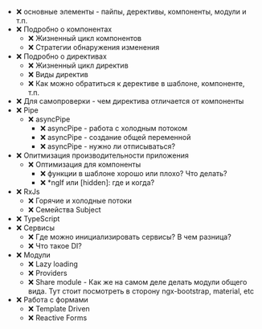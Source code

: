 * ❌ основные элементы - пайпы, дерективы, компоненты, модули и т.п.
* ❌ Подробно о компонентах
  * ❌ Жизненный цикл компонентов
  * ❌ Стратегии обнаружения изменения
* ❌ Подробно о директивах
  * ❌ Жизненный цикл директив
  * ❌ Виды директив
  * ❌ Как можно обратиться к дерективе в шаблоне, компоненте, т.п.
* ❌ Для самопроверки - чем директива отличается от компоненты
* ❌ Pipe
  * ❌ asyncPipe
    * ❌ asyncPipe - работа с холодным потоком
    * ❌ asyncPipe - создание общей переменной
    * ❌ asyncPipe - нужно ли отписываться?
* ❌ Опитмизация производительности приложения
  * ❌ Оптимизация для компоненты
    * ❌ функции в шаблоне хорошо или плохо? Что делать?
    * ❌ *ngIf или [hidden]: где и когда?
* ❌ RxJs 
  * ❌ Горячие и холодные потоки
  * ❌ Семейства Subject
* ❌ TypeScript 
* ❌ Сервисы
  * ❌ Где можно инициализировать сервисы? В чем разница?
  * ❌ Что такое DI?
* ❌ Модули
  * ❌ Lazy loading
  * ❌ Providers
  * ❌ Share module - Как же на самом деле делать модули общего вида. Тут стоит посмотреть в сторону  ngx-bootstrap, material, etc 
* ❌ Работа с формами
  * ❌ Template Driven
  * ❌ Reactive Forms